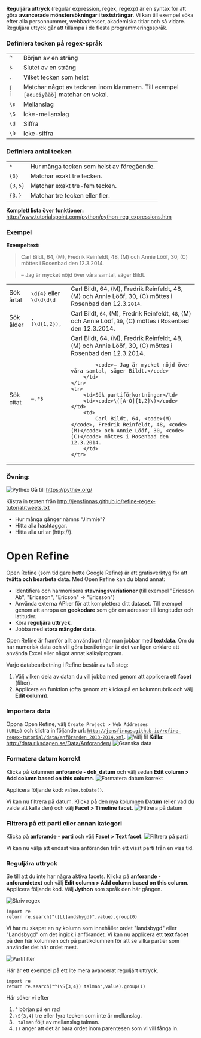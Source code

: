 __Reguljära uttryck__ (regular expression, regex, regexp) är en syntax för att göra __avancerade mönstersökningar i textsträngar__. Vi kan till exempel söka efter alla personnummer, webbadresser, akademiska titlar och så vidare. Reguljära uttyck går att tillämpa i de flesta programmeringsspråk.


### Definiera tecken på regex-språk
<table>
	<tr><td><code>^</code></td><td>Början av en sträng</td></tr>
	<tr><td><code>$</code></td><td>Slutet av en sträng</td></tr>
	<tr><td><code>.</code></td><td>Vilket tecken som helst</td></tr>
	<tr><td><code>[ ]</code></td><td>Matchar något av tecknen inom klammern. Till exempel <code>[aoueiyåäö]</code> matchar en vokal.</td></tr>
	<tr><td><code>\s</code></td><td>Mellanslag</td></tr>
	<tr><td><code>\S</code></td><td>Icke-mellanslag</td></tr>
	<tr><td><code>\d</code></td><td>Siffra</td></tr>
	<tr><td><code>\D</code></td><td>Icke-siffra</td></tr>

</table>

### Definiera antal tecken 
<table>
	<tr><td><code>*</code></td><td>Hur många tecken som helst av föregående.</td></tr>
	<tr><td><code>{3}</code></td><td>Matchar exakt tre tecken. </td></tr>
	<tr><td><code>{3,5}</code></td><td>Matchar exakt tre-fem tecken. </td></tr>
	<tr><td><code>{3,}</code></td><td>Matchar tre tecken eller fler. </td></tr>
</table>

__Komplett lista över funktioner:__ http://www.tutorialspoint.com/python/python_reg_expressions.htm

### Exempel
__Exempeltext:__

> Carl Bildt, 64, (M), Fredrik Reinfeldt, 48, (M) och Annie Lööf, 30, (C) möttes i Rosenbad den 12.3.2014.

> – Jag är mycket nöjd över våra samtal, säger Bildt. 

<table>
	<tr>
		<td>Sök årtal</td>
		<td><code>\d{4}</code> eller <code>\d\d\d\d</code></td>
		<td>Carl Bildt, 64, (M), Fredrik Reinfeldt, 48, (M) och Annie Lööf, 30, (C) möttes i Rosenbad den 12.3.<code>2014</code>.</td>
	</tr>
	<tr>
		<td>Sök ålder</td>
		<td><code>, (\d{1,2}),</code></td>
		<td>Carl Bildt, <code>64</code>, (M), Fredrik Reinfeldt, <code>48</code>, (M) och Annie Lööf, <code>30</code>, (C) möttes i Rosenbad den 12.3.2014.</td>
	</tr>
	<tr>
		<td>Sök citat</td>
		<td><code>–.*$</code></td>
		<td>
			Carl Bildt, 64, (M), Fredrik Reinfeldt, 48, (M) och Annie Lööf, 30, (C) möttes i Rosenbad den 12.3.2014.
		
			<code>– Jag är mycket nöjd över våra samtal, säger Bildt.</code>
		</td>
	</tr>
	<tr>
		<td>Sök partiförkortningar</td>
		<td><code>\([A-Ö]{1,2}\)</code></td>
		<td>
			Carl Bildt, 64, <code>(M)</code>, Fredrik Reinfeldt, 48, <code>(M)</code> och Annie Lööf, 30, <code>(C)</code> möttes i Rosenbad den 12.3.2014.
		</td>
	</tr>
</table>

### Övning: 
![Pythex](http://jensfinnas.github.io/refine-regex-tutorial/images/01pythex.png)
Gå till https://pythex.org/

Klistra in texten från http://jensfinnas.github.io/refine-regex-tutorial/tweets.txt

- Hur många gånger nämns "Jimmie"?
- Hitta alla hashtaggar.
- Hitta alla url:ar (http://).


# Open Refine
Open Refine (som tidigare hette Google Refine) är att gratisverktyg för att __tvätta och bearbeta data__. Med Open Refine kan du bland annat:
- Identifiera och harmonisera __stavningsvariationer__ (till exempel "Ericsson Ab", "Ericsson", "Ericson" => "Ericsson")
- Använda externa API:er för att komplettera ditt dataset. Till exempel genom att anropa en __geokodare__ som gör om adresser till longituder och latituder.
- Köra __reguljära uttryck__.
- Jobba med __stora mängder data__.

Open Refine är framför allt användbart när man jobbar med __textdata__. Om du har numerisk data och vill göra beräkningar är det vanligen enklare att använda Excel eller något annat kalkylprogram.

Varje databearbetning i Refine består av två steg:
1) Välj vilken dela av datan du vill jobba med genom att applicera ett __facet__ (filter).
2) Applicera en funktion (ofta genom att klicka på en kolumnrubrik och välj __Edit column__).

### Importera data
Öppna Open Refine, välj <code>Create Project > Web Addresses (URLs)</code> och klistra in följande url: <code>http://jensfinnas.github.io/refine-regex-tutorial/data/anföranden_2013-2014.xml</code>.
![Välj fil](http://jensfinnas.github.io/refine-regex-tutorial/images/02xml.png)
__Källa:__ http://data.riksdagen.se/Data/Anforanden/
![Granska data](http://jensfinnas.github.io/refine-regex-tutorial/images/03import.png)


### Formatera datum korrekt
Klicka på kolumnen __anforande - dok_datum__ och välj sedan  __Edit column > Add column based on this column__.
![Formatera datum korrekt](http://jensfinnas.github.io/refine-regex-tutorial/images/04parsedate.png)

Applicera följande kod: <code>value.toDate()</code>.

Vi kan nu filtrera på datum. Klicka på den nya kolumnen __Datum__ (eller vad du valde att kalla den) och välj __Facet > Timeline facet__.
![Filtrera på datum](http://jensfinnas.github.io/refine-regex-tutorial/images/05filterdate.png)

### Filtrera på ett parti eller annan kategori
Klicka på __anforande - parti__ och välj __Facet > Text facet__.
![Filtrera på parti](http://jensfinnas.github.io/refine-regex-tutorial/images/06filterparty.png)

Vi kan nu välja att endast visa anföranden från ett visst parti från en viss tid.

### Reguljära uttryck
Se till att du inte har några aktiva facets. Klicka på __anforande - anforandetext__ och välj __Edit column > Add column based on this column__. Applicera följande kod. Välj __Jython__ som språk den här gången.

![Skriv regex](http://jensfinnas.github.io/refine-regex-tutorial/images/07regex.png)

<pre><code>import re
return re.search("([Ll]andsbygd)",value).group(0)
</code></pre>
Vi har nu skapat en ny kolumn som innehåller ordet "landsbygd" eller "Landsbygd" om det ingick i anförandet. Vi kan nu applicera ett __text facet__ på den här kolumnen och på partikolumnen för att se vilka partier som använder det här ordet mest.

![Partifilter](http://jensfinnas.github.io/refine-regex-tutorial/images/08regexfilter.png)

Här är ett exempel på ett lite mera avancerat reguljärt uttryck.
<pre><code>import re
return re.search("^(\S{3,4}) talman",value).group(1)
</code></pre>

Här söker vi efter

1. <code>^</code> början på en rad
2. <code>\S{3,4}</code> tre eller fyra tecken som inte är mellanslag.
3. <code> talman</code> följt av mellanslag talman.
4. <code>()</code> anger att det är bara ordet inom parentesen som vi vill fånga in.
